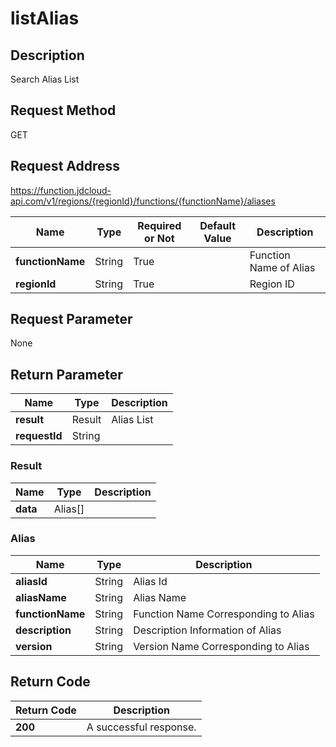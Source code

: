# listAlias


## Description
Search Alias List

## Request Method
GET

## Request Address
https://function.jdcloud-api.com/v1/regions/{regionId}/functions/{functionName}/aliases

|Name|Type|Required or Not|Default Value|Description|
|---|---|---|---|---|
|**functionName**|String|True| |Function Name of Alias|
|**regionId**|String|True| |Region ID|

## Request Parameter
None


## Return Parameter
|Name|Type|Description|
|---|---|---|
|**result**|Result|Alias List|
|**requestId**|String| |

### Result
|Name|Type|Description|
|---|---|---|
|**data**|Alias[]| |
### Alias
|Name|Type|Description|
|---|---|---|
|**aliasId**|String|Alias Id|
|**aliasName**|String|Alias Name|
|**functionName**|String|Function Name Corresponding to Alias|
|**description**|String|Description Information of Alias|
|**version**|String|Version Name Corresponding to Alias|

## Return Code
|Return Code|Description|
|---|---|
|**200**|A successful response.|
